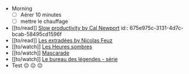 - Morning
  * [ ] Aérer 10 minutes
  * [ ] mettre le chauffage
- [[to/read]] [Slow productivity by Cal Newport](https://calnewport.com/my-new-book-slow-productivity/)
  id:: 675e975c-3131-4d7c-bcab-58495cd1596f
- [[to/read]] [Les extradées by Nicolas Feuz](https://www.babelio.com/livres/Feuz-Les-Extradees/1733479)
- [[to/watch]] [Les Heures sombres](https://www.allocine.fr/film/fichefilm_gen_cfilm=246284.html)
- [[to/watch]] [Mascarade](https://www.allocine.fr/film/fichefilm_gen_cfilm=289268.html)
- [[to/watch]] [Le bureau des légendes - série](https://www.allocine.fr/series/ficheserie_gen_cserie=17907.html)
- Test 😔 😔 😔